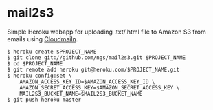 # mail2s3

Simple Heroku webapp for uploading .txt/.html file to Amazon S3 from emails using [Cloudmailn](http://www.cloudmailin.com).

    $ heroku create $PROJECT_NAME
    $ git clone git://github.com/ngs/mail2s3.git $PROJECT_NAME
    $ cd $PROJECT_NAME
    $ git remote add heroku git@heroku.com/$PROJECT_NAME.git
    $ heroku config:set \
        AMAZON_ACCESS_KEY_ID=$AMAZON_ACCESS_KEY_ID \
        AMAZON_SECRET_ACCESS_KEY=$AMAZON_SECRET_ACCESS_KEY \
        MAIL2S3_BUCKET_NAME=$MAIL2S3_BUCKET_NAME
    $ git push heroku master
